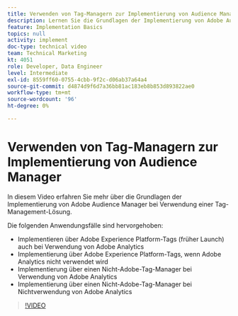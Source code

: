 ```yaml
---
title: Verwenden von Tag-Managern zur Implementierung von Audience Manager
description: Lernen Sie die Grundlagen der Implementierung von Adobe Audience Manager bei der Verwendung einer Tag-Management-Lösung kennen.
feature: Implementation Basics
topics: null
activity: implement
doc-type: technical video
team: Technical Marketing
kt: 4051
role: Developer, Data Engineer
level: Intermediate
exl-id: 8559ff60-0755-4cbb-9f2c-d06ab37a64a4
source-git-commit: d4874d9f6d7a36bb81ac183eb8b853d893822ae0
workflow-type: tm+mt
source-wordcount: '96'
ht-degree: 0%

---
```


# Verwenden von Tag-Managern zur Implementierung von Audience Manager

In diesem Video erfahren Sie mehr über die Grundlagen der Implementierung von Adobe Audience Manager bei Verwendung einer Tag-Management-Lösung.

Die folgenden Anwendungsfälle sind hervorgehoben:

* Implementieren über Adobe Experience Platform-Tags (früher Launch) auch bei Verwendung von Adobe Analytics
* Implementierung über Adobe Experience Platform-Tags, wenn Adobe Analytics nicht verwendet wird
* Implementierung über einen Nicht-Adobe-Tag-Manager bei Verwendung von Adobe Analytics
* Implementierung über einen Nicht-Adobe-Tag-Manager bei Nichtverwendung von Adobe Analytics

>[!VIDEO](https://video.tv.adobe.com/v/29964/?quality=12)
